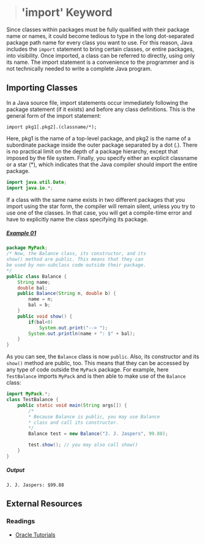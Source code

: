 ># 'import' Keyword

Since classes within packages must be fully qualified with their package name or names, it could become tedious to type in the long dot-separated package path name for every class you want to use. For this reason, Java includes the `import` statement to bring certain classes, or entire packages, into visibility. Once imported, a class can be referred to directly, using only its name. The import statement is a convenience to the programmer and is not technically needed to write a complete Java program.

## Importing Classes

In a Java source file, import statements occur immediately following the package statement (if it exists) and before any class definitions. This is the general form of the import statement:

```
import pkg1[.pkg2].(classname/*);
```

Here, pkg1 is the name of a top-level package, and pkg2 is the name of a subordinate package inside the outer package separated by a dot (.). There is no practical limit on the depth of a package hierarchy, except that imposed by the file system. Finally, you specify either an explicit classname or a star (*), which indicates that the Java compiler should import the entire package.

```java
import java.util.Date;
import java.io.*;
```

If a class with the same name exists in two different packages that you import using the star form, the compiler will remain silent, unless you try to use one of the classes. In that case, you will get a compile-time error and have to explicitly name the class specifying its package.

##### [Example 01](../20-Examples/12-Packages/02-import-Keyword/Example-01/)

```java
package MyPack;
/* Now, the Balance class, its constructor, and its
show() method are public. This means that they can
be used by non-subclass code outside their package.
*/
public class Balance {
    String name;
    double bal;
    public Balance(String n, double b) {
        name = n;
        bal = b;
    }
    public void show() {
        if(bal<0)
            System.out.print("--> ");
        System.out.println(name + ": $" + bal);
    }
}
```

As you can see, the `Balance` class is now `public`. Also, its constructor and its `show()` method are public, too. This means that they can be accessed by any type of code outside the `MyPack` package. For example, here `TestBalance` imports `MyPack` and is then able to make use of the `Balance` class:

```java
import MyPack.*;
class TestBalance {
    public static void main(String args[]) {
        /* 
        * Because Balance is public, you may use Balance 
        * class and call its constructor. 
        */
        Balance test = new Balance("J. J. Jaspers", 99.88);

        test.show(); // you may also call show()
    }
}
```

##### Output

    J. J. Jaspers: $99.88

## External Resources

### Readings

* [Oracle Tutorials](https://docs.oracle.com/javase/tutorial/java/package/usepkgs.html)